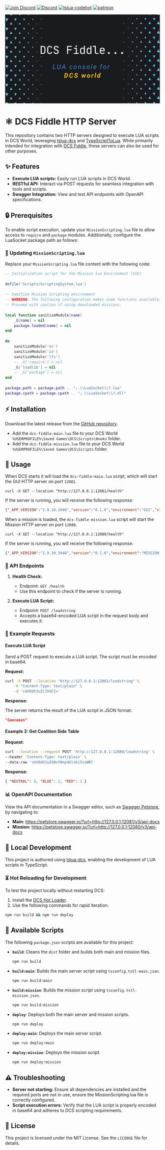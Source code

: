 [![Join Discord](https://img.shields.io/badge/Join-blue?logo=discord&label=Discord)](https://discord.gg/bT7BEHn5RD)
[![Discord](https://img.shields.io/discord/738118932937834566?logo=discord&label=Discord)](https://discord.com/channels/738118932937834566/1178991295260278785)
[![tslua-codebot](https://img.shields.io/badge/CodeBot-tslua%20dcs-blue?logo=openai)](https://chat.openai.com/g/g-6643nUbup-tslua-dcs-codebot)
[![patreon](https://img.shields.io/badge/Patreon-flyingdice-red?logo=patreon)](https://patreon.com/flyingdice)

![logo](index.png)

# ⚛️ DCS Fiddle HTTP Server

This repository contains two HTTP servers designed to execute LUA scripts in DCS World, leveraging [tslua-dcs](https://tslua-dcs.pages.dev/) and [TypeScriptToLua](https://typescripttolua.github.io/). While primarily intended for integration with [DCS Fiddle](https://dcsfiddle.pages.dev/), these servers can also be used for other purposes.

## ✨ Features

- **Execute LUA scripts:** Easily run LUA scripts in DCS World.
- **RESTful API:** Interact via POST requests for seamless integration with tools and scripts.
- **Swagger Integration:** View and test API endpoints with OpenAPI specifications.

## 🔒 Prerequisites

To enable script execution, update your `MissionScripting.lua` file to allow access to `require` and `package` modules. Additionally, configure the LuaSocket package path as follows:

### 🔧 Updating `MissionScripting.lua`

Replace your `MissionScripting.lua` file content with the following code:

```lua
-- Initialization script for the Mission lua Environment (SSE)

dofile('Scripts/ScriptingSystem.lua')

-- Sanitize Mission Scripting environment
-- WARNING: The following configuration makes some functions available, potentially exposing risks.
-- Proceed with caution if using downloaded missions.

local function sanitizeModule(name)
    _G[name] = nil
    package.loaded[name] = nil
end

do
    sanitizeModule('os')
    sanitizeModule('io')
    sanitizeModule('lfs')
    -- _G['require'] = nil
    _G['loadlib'] = nil
    -- _G['package'] = nil
end

package.path = package.path .. ";.\\LuaSocket\\?.lua"
package.cpath = package.cpath .. ";.\\LuaSocket\\?.dll"
```

## ⚡️ Installation

Download the latest release from the [GitHub repository](https://github.com/flying-dice/dcsfiddle-server/releases).

- Add the `dcs-fiddle-main.lua` file to your DCS World `%USERPROFILE%\Saved Games\DCS\Scripts\Hooks` folder.
- Add the `dcs-fiddle-mission.lua` file to your DCS World `%USERPROFILE%\Saved Games\DCS\Scripts` folder.

## 🚀 Usage

When DCS starts it will load the `dcs-fiddle-main.lua` script, which will start the GUI HTTP server on port `12081`. 

```shell
curl -X GET --location "http://127.0.0.1:12081/health"
```

If the server is running, you will receive the following response:
```json
{"_APP_VERSION":"2.9.10.3948","version":"0.1.0","environment":"GUI","status":"OK","_VERSION":"Lua 5.1","_ARCHITECTURE":"x86_64"}
```

When a mission is loaded, the `dcs-fiddle-mission.lua` script will start the Mission HTTP server on port `12080`.

```shell
curl -X GET --location "http://127.0.0.1:12080/health"
```

If the server is running, you will receive the following response:

```json
{"_APP_VERSION":"2.9.10.3948","version":"0.1.0","environment":"MISSION","status":"OK","_VERSION":"Lua 5.1","_ARCHITECTURE":"x86_64"}
```

### 🔄 API Endpoints

1. **Health Check:**
    - Endpoint: `GET /health`
    - Use this endpoint to check if the server is running.

2. **Execute LUA Script:**
    - Endpoint: `POST /loadstring`
    - Accepts a base64-encoded LUA script in the request body and executes it.

### 📃 Example Requests

#### Execute LUA Script

Send a POST request to execute a LUA script. The script must be encoded in base64.

**Request:**

```bash
curl -X POST --location "http://127.0.0.1:12081/loadstring" \
    -H "Content-Type: text/plain" \
    -d 'cmV0dXJuICJVUCI='
```

**Response:**

The server returns the result of the LUA script in JSON format:

```json
"Caucasus"
```

#### Example 2: Get Coalition Side Table

**Request:**

```bash
curl --location --request POST 'http://127.0.0.1:12080/loadstring' \
--header 'Content-Type: text/plain' \
--data-raw 'cmV0dXJuIGNvYWxpdGlvbi5zaWRl'
```

**Response:**

```json
{ "NEUTRAL": 0, "BLUE": 2, "RED": 1 }
```

### 📊 OpenAPI Documentation

View the API documentation in a Swagger editor, such as [Swagger Petstore](https://petstore.swagger.io/), by navigating to:

- **Main:** https://petstore.swagger.io/?url=http://127.0.0.1:12081/v3/api-docs
- **Mission:** https://petstore.swagger.io/?url=http://127.0.0.1:12080/v3/api-docs

## 🔧 Local Development

This project is authored using [tslua-dcs](https://tslua-dcs.pages.dev/), enabling the development of LUA scripts in TypeScript.

### ⏳ Hot Reloading for Development

To test the project locally without restarting DCS:

1. Install the [DCS Hot Loader](https://github.com/flying-dice/dcs-hot-loader).
2. Use the following commands for rapid iteration:

```bash
npm run build && npm run deploy
```

## 📃 Available Scripts

The following `package.json` scripts are available for this project:

- **`build`**: Cleans the `dist` folder and builds both main and mission files.
  ```bash
  npm run build
  ```
- **`build:main`**: Builds the main server script using `tsconfig.tstl-main.json`.
  ```bash
  npm run build:main
  ```
- **`build:mission`**: Builds the mission script using `tsconfig.tstl-mission.json`.
  ```bash
  npm run build:mission
  ```
- **`deploy`**: Deploys both the main server and mission scripts.
  ```bash
  npm run deploy
  ```
- **`deploy:main`**: Deploys the main server script.
  ```bash
  npm run deploy:main
  ```
- **`deploy:mission`**: Deploys the mission script.
  ```bash
  npm run deploy:mission
  ```

## ⚠️ Troubleshooting

- **Server not starting:** Ensure all dependencies are installed and the required ports are not in use, ensure the MissionScripting.lua file is correctly configured.
- **Script execution errors:** Verify that the LUA script is properly encoded in base64 and adheres to DCS scripting requirements.

## 📜 License

This project is licensed under the MIT License. See the `LICENSE` file for details.

